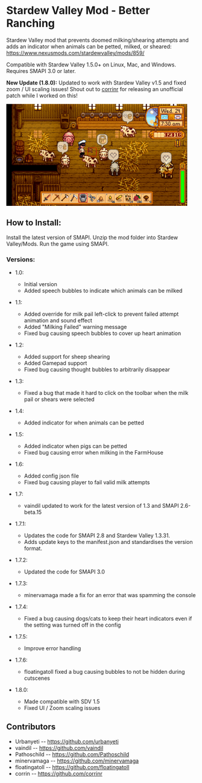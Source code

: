 # Stardew Valley Mod - Better Ranching
Stardew Valley mod that prevents doomed milking/shearing attempts and adds an indicator when animals can be petted, milked, or sheared: https://www.nexusmods.com/stardewvalley/mods/859/

Compatible with Stardew Valley 1.5.0+ on Linux, Mac, and Windows. Requires SMAPI 3.0 or later.

**New Update (1.8.0):** Updated to work with Stardew Valley v1.5 and fixed zoom / UI scaling issues! Shout out to [corrinr](https://github.com/corrinr) for releasing an unofficial patch while I worked on this!

![Preview image](/better_ranching_preview.gif)

<h2>How to Install:</h2>
    Install the latest version of SMAPI.
    Unzip the mod folder into Stardew Valley/Mods.
    Run the game using SMAPI.


<h3>Versions:</h3>

* 1.0:
    * Initial version
    * Added speech bubbles to indicate which animals can be milked
    
* 1.1:
    * Added override for milk pail left-click to prevent failed attempt animation and sound effect
    * Added "Milking Failed" warning message
    * Fixed bug causing speech bubbles to cover up heart animation
* 1.2:
    * Added support for sheep shearing
    * Added Gamepad support
    * Fixed bug causing thought bubbles to arbitrarily disappear
* 1.3:
    * Fixed a bug that made it hard to click on the toolbar when the milk pail or shears were selected
* 1.4:
    * Added indicator for when animals can be petted
* 1.5:
    * Added indicator when pigs can be petted
    * Fixed bug causing error when milking in the FarmHouse
* 1.6:
    * Added config json file
    * Fixed bug causing player to fail valid milk attempts
* 1.7:
    * vaindil updated to work for the latest version of 1.3 and SMAPI 2.6-beta.15
* 1.7.1:
    * Updates the code for SMAPI 2.8 and Stardew Valley 1.3.31.
    * Adds update keys to the manifest.json and standardises the version format.
* 1.7.2:
    * Updated the code for SMAPI 3.0
* 1.7.3:
    * minervamaga made a fix for an error that was spamming the console
* 1.7.4:
    * Fixed a bug causing dogs/cats to keep their heart indicators even if the setting was turned off in the config
* 1.7.5:
    * Improve error handling
* 1.7.6:
    * floatingatoll fixed a bug causing bubbles to not be hidden during cutscenes
* 1.8.0:
    * Made compatible with SDV 1.5
    * Fixed UI / Zoom scaling issues
<h2>Contributors</h2>

* Urbanyeti -- https://github.com/urbanyeti
* vaindil -- https://github.com/vaindil
* Pathoschild -- https://github.com/Pathoschild
* minervamaga -- https://github.com/minervamaga
* floatingatoll -- https://github.com/floatingatoll
* corrin -- https://github.com/corrinr
